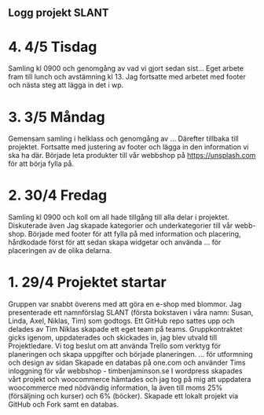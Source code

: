## Logg projekt SLANT
# 4. 4/5 Tisdag
Samling kl 0900 och genomgång av vad vi gjort sedan sist...
Eget arbete fram till lunch och avstämning kl 13. Jag fortsatte med arbetet med footer och nästa steg att lägga in det i wp.
# 3. 3/5 Måndag
Gemensam samling i helklass och genomgång av ... Därefter tillbaka till projektet. 
Fortsatte med justering av footer och lägga in den information vi ska ha där. 
Började leta produkter till vår webbshop på https://unsplash.com för att börja fylla på.

# 2. 30/4 Fredag
Samling kl 0900 och koll om all hade tillgång till alla delar i projektet. Diskuterade även 
Jag skapade kategorier och underkategorier till vår webb-shop.
Började med footer för att fylla på med information och placering, hårdkodade först för att sedan skapa widgetar och använda ... för placeringen av de olika delarna. 

# 1. 29/4 Projektet startar
Gruppen var snabbt överens med att göra en e-shop med blommor. 
Jag presenterade ett namnförslag SLANT (första bokstaven i våra namn: Susan, Linda, Axel, Niklas, Tim) som godtogs. 
Ett GitHub repo sattes upp och delades av Tim
Niklas skapade ett eget team på teams.
Gruppkontraktet gicks igenom, uppdaterades och skickades in, jag blev utvald till Projektledare. 
Vi tog beslut om att använda Trello som verktyg för planeringen och skapa uppgifter och började planeringen.
... för utformning och design av sidan
Skapade en databas på one.com och använder Tims inloggning för vår webbshop - timbenjaminson.se
I wordpress skapades vårt projekt och woocommerce hämtades och jag tog på mig att uppdatera woocommerce med nödvändig information, la även till moms 25% (försäljning och kurser) och 6% (böcker).
Skapade ett lokalt projekt via GitHub och Fork samt en databas.
